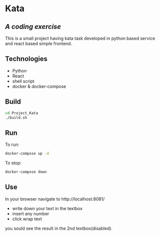 # Kata
## _A coding exercise_

This is a small project having kata task developed in python based service and react based simple frontend.

## Technologies

- Python
- React
- shell script
- docker & docker-compose

## Build

```sh
cd Project_Kata
./build.sh
```

## Run
To run:

```sh
docker-compose up -d
```

To stop:

```sh
docker-compose down
```

## Use

In your browser navigate to http://localhost:8081/

- write down your text in the textbox
- insert any number
- click wrap text

you sould see the result in the 2nd textbox(disabled).

